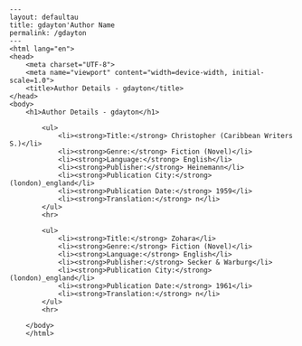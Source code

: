 
    ---
    layout: defaultau
    title: gdayton'Author Name 
    permalink: /gdayton
    ---
    <html lang="en">
    <head>
        <meta charset="UTF-8">
        <meta name="viewport" content="width=device-width, initial-scale=1.0">
        <title>Author Details - gdayton</title>
    </head>
    <body>
        <h1>Author Details - gdayton</h1>
        
            <ul>
                <li><strong>Title:</strong> Christopher (Caribbean Writers S.)</li>
                <li><strong>Genre:</strong> Fiction (Novel)</li>
                <li><strong>Language:</strong> English</li>
                <li><strong>Publisher:</strong> Heinemann</li>
                <li><strong>Publication City:</strong> (london)_england</li>
                <li><strong>Publication Date:</strong> 1959</li>
                <li><strong>Translation:</strong> n</li>
            </ul>
            <hr>
            
            <ul>
                <li><strong>Title:</strong> Zohara</li>
                <li><strong>Genre:</strong> Fiction (Novel)</li>
                <li><strong>Language:</strong> English</li>
                <li><strong>Publisher:</strong> Secker & Warburg</li>
                <li><strong>Publication City:</strong> (london)_england</li>
                <li><strong>Publication Date:</strong> 1961</li>
                <li><strong>Translation:</strong> n</li>
            </ul>
            <hr>
            
        </body>
        </html>
        